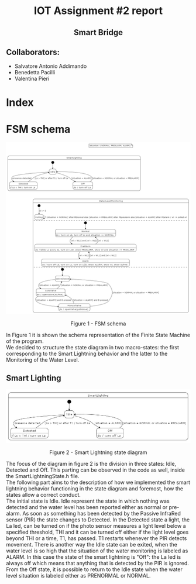 # <div align=center> IOT Assignment #2 report</div>
## <div align = center> Smart Bridge</div>
## Collaborators:
- Salvatore Antonio Addimando
- Benedetta Pacilli
- Valentina Pieri

<div style="page-break-after: always;"></div>

# Index

<div style="page-break-after: always;"></div>

# FSM schema
![FSMSchema](resources/FSMschema.jpg)
<figcaption align = "center">Figure 1 - FSM schema</figcaption>

In Figure 1 it is shown the schema representation of the Finite State Machine of the program. </br> We decided to structure the state diagram in two macro-states: the first corresponding to the Smart Lightning behavior and the latter to the Monitoring of the Water Level. </br> 

## Smart Lighting
![SmartLightningSchema](resources/SmartLightningSchema.jpg)
<figcaption align = "center">Figure 2 - Smart Lightning state diagram</figcaption>

The focus of the diagram in figure 2 is the division in three states: Idle, Detected and Off.
This parting can be observed in the code as well, inside the SmartLightningState.h file. </br> The following part aims to the description of how we implemented the smart lightning behavior functioning in the state diagram and foremost, how the states allow a correct conduct. </br> The initial state is Idle. Idle represent the state in which nothing was detected and the water level has been reported either as normal or pre-alarm. As soon as something has been detected by the Passive InfraRed sensor (PIR) the state changes to Detected. In the Detected state a light, the La led, can be turned on if the photo sensor measures a light level below a specified threshold, THl and it can be turned off either if the light level goes beyond THl or a time, T1, has passed. T1 restarts whenever the PIR detects movement. There is another way the Idle state can be exited, when the water level is so high that the situation of the water monitoring is labeled as ALARM. In this case the state of the smart lightning is "Off": the La led is always off which means that anything that is detected by the PIR is ignored. From the Off state, it is possible to return to the Idle state when the water level situation is labeled either as PRENORMAL or NORMAL.

